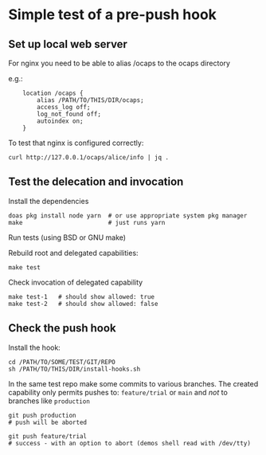 # Simple test of a pre-push hook

## Set up local web server

For nginx you need to be able to alias /ocaps to the ocaps directory

e.g.:

~~~
    location /ocaps {
        alias /PATH/TO/THIS/DIR/ocaps;
        access_log off;
        log_not_found off;
        autoindex on;
    }
~~~

To test that nginx is configured correctly:
~~~
curl http://127.0.0.1/ocaps/alice/info | jq .
~~~

## Test the delecation and invocation

Install the dependencies

~~~
doas pkg install node yarn  # or use appropriate system pkg manager
make                        # just runs yarn
~~~

Run tests (using BSD or GNU make)

Rebuild root and delegated capabilities:
~~~
make test
~~~

Check invocation of delegated capability
~~~
make test-1   # should show allowed: true
make test-2   # should show allowed: false
~~~

## Check the push hook

Install the hook:

~~~
cd /PATH/TO/SOME/TEST/GIT/REPO
sh /PATH/TO/THIS/DIR/install-hooks.sh
~~~

In the same test repo make some commits
to various branches. The created capability
only permits pushes to: `feature/trial` or `main`
and _not_ to branches like `production`

~~~
git push production
# push will be aborted
~~~

~~~
git push feature/trial
# success - with an option to abort (demos shell read with /dev/tty)
~~~
